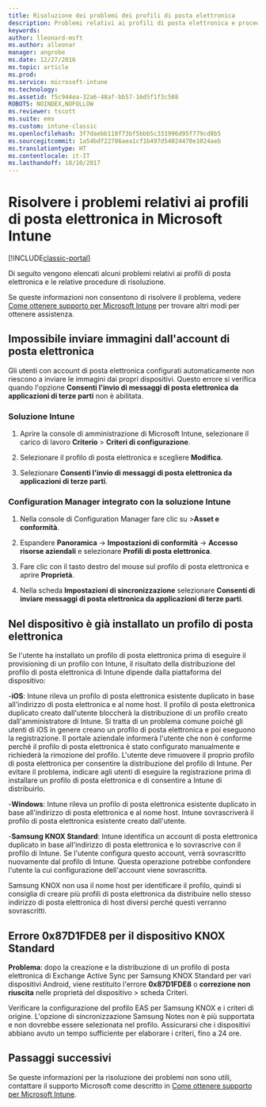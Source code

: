 ```yaml
---
title: Risoluzione dei problemi dei profili di posta elettronica
description: Problemi relativi ai profili di posta elettronica e procedure di risoluzione.
keywords: 
author: lleonard-msft
ms.author: alleonar
manager: angrobe
ms.date: 12/27/2016
ms.topic: article
ms.prod: 
ms.service: microsoft-intune
ms.technology: 
ms.assetid: f5c944ea-32a6-48af-bb57-16d5f1f3c588
ROBOTS: NOINDEX,NOFOLLOW
ms.reviewer: tscott
ms.suite: ems
ms.custom: intune-classic
ms.openlocfilehash: 3f7daebb118f73bf5bbb5c331996d95f779cd8b5
ms.sourcegitcommit: 1a54bdf22786aea1cf1b497d54024470e1024aeb
ms.translationtype: HT
ms.contentlocale: it-IT
ms.lasthandoff: 10/10/2017
---
```

# <a name="troubleshoot-email-profiles-in-microsoft-intune"></a>Risolvere i problemi relativi ai profili di posta elettronica in Microsoft Intune

[!INCLUDE[classic-portal](../includes/classic-portal.md)]

Di seguito vengono elencati alcuni problemi relativi ai profili di posta elettronica e le relative procedure di risoluzione.

Se queste informazioni non consentono di risolvere il problema, vedere [Come ottenere supporto per Microsoft Intune](how-to-get-support-for-microsoft-intune.md) per trovare altri modi per ottenere assistenza.


## <a name="unable-to-send-images-from--email-account"></a>Impossibile inviare immagini dall'account di posta elettronica
Gli utenti con account di posta elettronica configurati automaticamente non riescono a inviare le immagini dai propri dispositivi.
Questo errore si verifica quando l'opzione **Consenti l'invio di messaggi di posta elettronica da applicazioni di terze parti** non è abilitata.

### <a name="intune-solution"></a>Soluzione Intune

1.  Aprire la console di amministrazione di Microsoft Intune, selezionare il carico di lavoro **Criterio** &gt; **Criteri di configurazione**.

2.  Selezionare il profilo di posta elettronica e scegliere **Modifica**.

3.  Selezionare **Consenti l'invio di messaggi di posta elettronica da applicazioni di terze parti**.

### <a name="configuration-manager-integrated-with-intune-solution"></a>Configuration Manager integrato con la soluzione Intune

1.  Nella console di Configuration Manager fare clic su &gt;**Asset e conformità**.

2.  Espandere **Panoramica** -&gt; **Impostazioni di conformità** -&gt; **Accesso risorse aziendali** e selezionare **Profili di posta elettronica**.

3.  Fare clic con il tasto destro del mouse sul profilo di posta elettronica e aprire **Proprietà**.

4.  Nella scheda **Impostazioni di sincronizzazione** selezionare **Consenti di inviare messaggi di posta elettronica da applicazioni di terze parti**.


## <a name="device-already-has-an-email-profile-installed"></a>Nel dispositivo è già installato un profilo di posta elettronica

Se l'utente ha installato un profilo di posta elettronica prima di eseguire il provisioning di un profilo con Intune, il risultato della distribuzione del profilo di posta elettronica di Intune dipende dalla piattaforma del dispositivo:

-**iOS**: Intune rileva un profilo di posta elettronica esistente duplicato in base all'indirizzo di posta elettronica e al nome host. Il profilo di posta elettronica duplicato creato dall'utente bloccherà la distribuzione di un profilo creato dall'amministratore di Intune. Si tratta di un problema comune poiché gli utenti di iOS in genere creano un profilo di posta elettronica e poi eseguono la registrazione. Il portale aziendale informerà l'utente che non è conforme perché il profilo di posta elettronica è stato configurato manualmente e richiederà la rimozione del profilo. L'utente deve rimuovere il proprio profilo di posta elettronica per consentire la distribuzione del profilo di Intune. Per evitare il problema, indicare agli utenti di eseguire la registrazione prima di installare un profilo di posta elettronica e di consentire a Intune di distribuirlo.

-**Windows**: Intune rileva un profilo di posta elettronica esistente duplicato in base all'indirizzo di posta elettronica e al nome host. Intune sovrascriverà il profilo di posta elettronica esistente creato dall'utente.

-**Samsung KNOX Standard**: Intune identifica un account di posta elettronica duplicato in base all'indirizzo di posta elettronica e lo sovrascrive con il profilo di Intune. Se l'utente configura questo account, verrà sovrascritto nuovamente dal profilo di Intune. Questa operazione potrebbe confondere l'utente la cui configurazione dell'account viene sovrascritta.

Samsung KNOX non usa il nome host per identificare il profilo, quindi si consiglia di creare più profili di posta elettronica da distribuire nello stesso indirizzo di posta elettronica di host diversi perché questi verranno sovrascritti.

## <a name="error--0x87d1fde8-for-knox-standard-device"></a>Errore 0x87D1FDE8 per il dispositivo KNOX Standard
**Problema**: dopo la creazione e la distribuzione di un profilo di posta elettronica di Exchange Active Sync per Samsung KNOX Standard per vari dispositivi Android, viene restituito l'errore **0x87D1FDE8** o **correzione non riuscita** nelle proprietà del dispositivo &gt; scheda Criteri.

Verificare la configurazione del profilo EAS per Samsung KNOX e i criteri di origine. L'opzione di sincronizzazione Samsung Notes non è più supportata e non dovrebbe essere selezionata nel profilo. Assicurarsi che i dispositivi abbiano avuto un tempo sufficiente per elaborare i criteri, fino a 24 ore.

## <a name="next-steps"></a>Passaggi successivi
Se queste informazioni per la risoluzione dei problemi non sono utili, contattare il supporto Microsoft come descritto in [Come ottenere supporto per Microsoft Intune](how-to-get-support-for-microsoft-intune.md).
